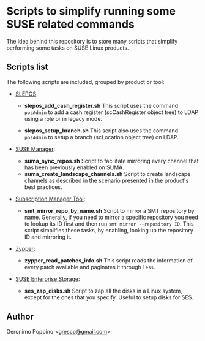 # Scripts to simplify running some SUSE related commands

The idea behind this repository is to store many scripts that simplify
performing some tasks on SUSE Linux products.

## Scripts list

The following scripts are included, grouped by product or tool:

- [SLEPOS](https://www.suse.com/products/linux-point-of-service/):
    - **slepos_add_cash_register.sh**
    This script uses the command `posAdmin` to add a cash register
    (scCashRegister object tree) to LDAP using a role or in legacy mode.

    - **slepos_setup_branch.sh**
    This script also uses the command `posAdmin` to setup a branch
    (scLocation object tree) on LDAP.

- [SUSE Manager](https://www.suse.com/products/suse-manager/):
    - **suma_sync_repos.sh**
    Script to facilitate mirroring every channel that has been previously
    enabled on SUMA.
    - **suma_create_landscape_channels.sh**
    Script to create landscape channels as described in the scenario presented
    in the product's best practices.

- [Subscription Manager Tool](https://www.suse.com/products/subscription-management-tool/):
    - **smt_mirror_repo_by_name.sh**
    Script to mirror a SMT repository by name. Generally, if you need to mirror
    a specific repository you need to lookup its ID first and then run `smt mirror
    --repository ID`. This script simplifies these tasks, by enabling, looking up
    the repository ID and mirroring it.

- [Zypper](https://en.opensuse.org/Zypper):
   - **zypper_read_patches_info.sh**
   This script reads the information of every patch available and paginates it
   through `less`.

- [SUSE Enterprise Storage](https://www.suse.com/products/suse-enterprise-storage/):
    - **ses_zap_disks.sh**
    Script to zap all the disks in a Linux system, except for the ones that you
    specify. Useful to setup disks for SES.


## Author

Geronimo Poppino <[gresco@gmail.com](mailto:gresco@gmail.com)>

